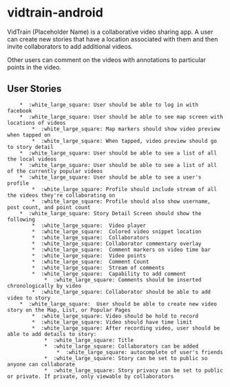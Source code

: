 # vidtrain-android

VidTrain (Placeholder Name) is a collaborative video sharing app. A user can create new stories that have a location associated with them and then invite collaborators to add additional videos.

Other users can comment on the videos with annotations to particular points in the video.

## User Stories

		*  :white_large_square: User should be able to log in with facebook
		*  :white_large_square: User should be able to see map screen with locations of videos
			*  :white_large_square: Map markers should show video preview when tapped on
			*  :white_large_square: When tapped, video preview should go to story detail 
		*  :white_large_square: User should be able to see a list of all the local videos
		*  :white_large_square: User should be able to see a list of all of the currently popular videos
		*  :white_large_square: User should be able to see a user's profile
			*  :white_large_square: Profile should include stream of all the videos they're collaborating on
			*  :white_large_square: Profile should also show username, post count, and point count
		*  :white_large_square: Story Detail Screen should show the following
			*  :white_large_square:  Video player
			*  :white_large_square:  Colored video snippet location
			*  :white_large_square:  Collaborators
			*  :white_large_square: Collaborator commentary overlay
			*  :white_large_square:  Comment markers on video time bar
			*  :white_large_square:  Video points
			*  :white_large_square:  Comment Count
			*  :white_large_square:  Stream of comments
			*  :white_large_square:  Capability to add comment
				*  :white_large_square: Comments should be inserted chronologically by video
			*  :white_large_square: Collaborator should be able to add video to story
		*  :white_large_square:  User should be able to create new video story on the Map, List, or Popular Pages
			*  :white_large_square: Video should be hold to record
			*  :white_large_square: Video should have time limit
			*  :white_large_square: After recording video, user should be able to add details to story:
				*  :white_large_square: Title
				*  :white_large_square: Collaborators can be added
					*  :white_large_square: autocomplete of user's friends
				*  :white_large_square: Story can be set to public so anyone can collaborate
				*  :white_large_square: Story privacy can be set to public or private. If private, only viewable by collaborators
